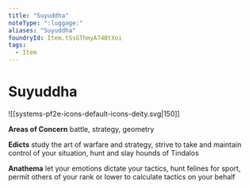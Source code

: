```yaml
---
title: "Suyuddha"
noteType: ":luggage:"
aliases: "Suyuddha"
foundryId: Item.tSsGThmyA74BtXoi
tags:
  - Item
---
```


# Suyuddha
![[systems-pf2e-icons-default-icons-deity.svg|150]]

**Areas of Concern** battle, strategy, geometry

**Edicts** study the art of warfare and strategy, strive to take and maintain control of your situation, hunt and slay hounds of Tindalos

**Anathema** let your emotions dictate your tactics, hunt felines for sport, permit others of your rank or lower to calculate tactics on your behalf
